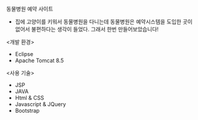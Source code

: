 동물병원 예약 사이트
- 집에 고양이를 키워서 동물병원을 다니는데 동물병원은 예약시스템을 도입한 곳이 없어서 불편하다는 생각이 들었다.
그래서 한번 만들어보았습니다!


<개발 환경>
- Eclipse
- Apache Tomcat 8.5

<사용 기술>
- JSP
- JAVA
- Html & CSS
- Javascript & JQuery
- Bootstrap
